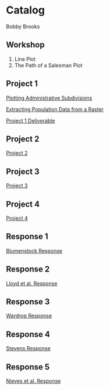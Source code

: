 # Catalog

Bobby Brooks

## Workshop

1. Line Plot
2. The Path of a Salesman Plot

## Project 1

[Plotting Administrative Subdivisions](https://github.com/bobbybWM/Workshop-1/blob/master/Administrative%20Subdivisions%20of%20Peru.md)

[Extracting Population Data from a Raster](https://github.com/bobbybWM/Workshop-1/blob/master/Lima%20Population.md)

[Project 1 Deliverable](https://github.com/bobbybWM/Workshop-1/blob/master/Project%201%20Deliverable.md)

## Project 2
[Project 2](https://github.com/bobbybWM/Workshop-1/blob/master/Project2.md)

## Project 3
[Project 3](https://github.com/bobbybWM/Workshop-1/blob/master/Project3.md)

## Project 4 
[Project 4](https://github.com/bobbybWM/Workshop-1/blob/master/Project4.md)

## Response 1
[Blumenstock Response](https://github.com/bobbybWM/Workshop-1/blob/master/blumenstock.md)



## Response 2
[Lloyd et al. Response](https://github.com/bobbybWM/Workshop-1/commit/624bf88fc128e16b51ba12d876b9d9c44af16051?diff=split)

## Response 3
[Wardrop Response](https://github.com/bobbybWM/Workshop-1/blob/master/Wardrop%20Response.md)

## Response 4
[Stevens Response](https://github.com/bobbybWM/Workshop-1/blob/master/Stevens%20Response.md)

## Response 5
[Nieves et al. Response](https://github.com/bobbybWM/Workshop-1/blob/master/Nieves%20Response.md)
